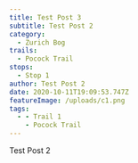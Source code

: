 ```yaml
---
title: Test Post 3
subtitle: Test Post 2
category:
  - Zurich Bog
trails:
  - Pocock Trail
stops:
  - Stop 1
author: Test Post 2
date: 2020-10-11T19:09:53.747Z
featureImage: /uploads/c1.png
tags:
  - - Trail 1
    - Pocock Trail
---
```

Test Post 2